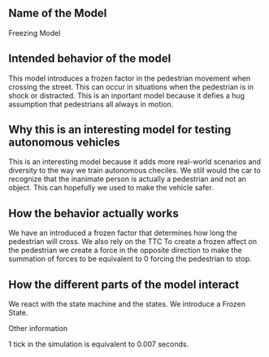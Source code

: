 ## Name of the Model 
Freezing Model 

## Intended behavior of the model 
This model introduces a frozen factor in the pedestrian movement when crossing the street. This can occur in situations when the pedestrian is in shock or distracted. This is an inportant model because it defies a hug assumption that pedestrians all always in motion.
## Why this is an interesting model for testing autonomous vehicles 
This is an interesting model because it adds more real-world scenarios and diversity to the way we train autonomous checiles. We still would the car to recognize that the inanimate person is actually a pedestrian and not an object. 
This can hopefully we used to make the vehicle safer.
## How the behavior actually works 
We have an introduced a frozen factor that determines how long the pedestrian will cross. We also rely on the TTC
To create a frozen affect on the pedestrian we create a force in the opposite direction to make the summation of forces to be equivalent to 0 forcing the pedestrian to stop. 

## How the different parts of the model interact
We react with the state machine and the states. 
We introduce a Frozen State. 

Other information 

1 tick in the simulation is equivalent to 0.007 seconds. 
